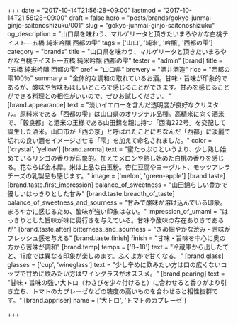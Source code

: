 +++
date = "2017-10-14T21:56:28+09:00"
lastmod = "2017-10-14T21:56:28+09:00"
draft = false
hero = "posts/brands/gokyo-junmai-ginjo-saitonoshizuku/001"
slug = "gokyo-junmai-ginjo-saitonoshizuku"
og_description = "山口県を味わう、マルゲリータと頂きたいまろやかな白桃テイスト—五橋 純米吟醸 西都の雫"
tags = ['山口', '純米', '吟醸', '西都の雫']
category = "brands"
title = "山口県を味わう、マルゲリータと頂きたいまろやかな白桃テイスト—五橋 純米吟醸 西都の雫"
tester = "admin"
[brand]
  title = "五橋 純米吟醸 西都の雫"
  pref = "山口県"
  brewery = "酒井酒造"
  rice = "西都の雫100％"
  summary = "全体的な調和の取れているお酒。甘味・旨味が印象的であるが、酸味や苦味もほしいところで感じることができます。甘みを感じることができる料理との相性がいいので、ぜひお試しください。"
  [brand.appearance]
    text = "淡いイエローを含んだ透明度が良好なクリスタル。原料米である「西都の雫」は山口県のオリジナル品種。高精米に向く酒米で、「穀良都」と酒米の王様である山田錦を親に持つ「西海222号」を交配して誕生した酒米。山口市が「西の京」と呼ばれたことにちなんだ「西都」に淡麗で切れの良い酒をイメージさせる「雫」を加えて命名されました。"
    color = ['crystal', 'yellow']
  [brand.aroma]
    text = "蜜たっぷりというより、少し熟し始めているリンゴの香りが印象的。加えてメロンや熟し始めた白桃の香りを感じる。花ならば金木犀。米は上品な白玉粉。杏仁豆腐やヨーグルト、モッツアレラチーズの乳製品も感じます。"
    image = ['melon', 'green-apple']
  [brand.taste]
    [brand.taste.first_impression]
      balance_of_sweetness = "山田錦らしい豊かで優しいはっきりとした甘み"
    [brand.taste.breadth_of_taste]
      balance_of_sweetness_and_sourness = "甘みで酸味が溶け込んでいる印象。まろやかに感じるため、酸味が強い印象はない。"
      impression_of_umami = "はっきりとした旨味が味に奥行きを与えている。甘味や酸味の存在ありきであるが"
    [brand.taste.after]
      bitterness_and_sourness = "きめ細やかな渋み・苦味がフレッシュ感を与える"
    [brand.taste.finish]
      finish = "甘味・旨味を中心に奥の方から苦味が調和"
  [brand.temp]
    temps = ['8~18']
    text = "冷蔵庫から出したてと、18度では異なる印象が楽しめます。ふくよかで甘くなる。"
  [brand.glass]
    glasses = ['cup', 'wineglass']
    text = "少し辛めに飲みたい方は口の広くないコップで甘めに飲みたい方はワイングラスがオススメ。"
  [brand.pearing]
    text = "甘味・旨味の強い大トロ（わさびを少々付けると）に合わせると香りがより引き立ち、トマトのカプレーゼなどの糖度の高いものを合わせると相性抜群です。"
  [brand.appriser]
    name = ['大トロ', 'トマトのカプレーゼ']

+++

